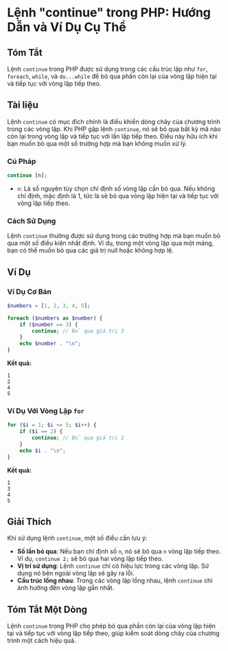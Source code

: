 <!--
Meta Description: # Lệnh "continue" trong PHP: Hướng Dẫn và Ví Dụ Cụ Thể ## Tóm Tắt Lệnh `continue` trong PHP được sử dụng trong các cấu trúc lặp như `for`, `foreach`, ...
Meta Keywords: lặp, vòng, qua, continue, trong
-->

# Lệnh "continue" trong PHP: Hướng Dẫn và Ví Dụ Cụ Thể

## Tóm Tắt
Lệnh `continue` trong PHP được sử dụng trong các cấu trúc lặp như `for`, `foreach`, `while`, và `do...while` để bỏ qua phần còn lại của vòng lặp hiện tại và tiếp tục với vòng lặp tiếp theo.

## Tài liệu
Lệnh `continue` có mục đích chính là điều khiển dòng chảy của chương trình trong các vòng lặp. Khi PHP gặp lệnh `continue`, nó sẽ bỏ qua bất kỳ mã nào còn lại trong vòng lặp và tiếp tục với lần lặp tiếp theo. Điều này hữu ích khi bạn muốn bỏ qua một số trường hợp mà bạn không muốn xử lý.

### Cú Pháp
```php
continue [n];
```
- `n`: Là số nguyên tùy chọn chỉ định số vòng lặp cần bỏ qua. Nếu không chỉ định, mặc định là 1, tức là sẽ bỏ qua vòng lặp hiện tại và tiếp tục với vòng lặp tiếp theo.

### Cách Sử Dụng
Lệnh `continue` thường được sử dụng trong các trường hợp mà bạn muốn bỏ qua một số điều kiện nhất định. Ví dụ, trong một vòng lặp qua một mảng, bạn có thể muốn bỏ qua các giá trị null hoặc không hợp lệ.

## Ví Dụ
### Ví Dụ Cơ Bản
```php
$numbers = [1, 2, 3, 4, 5];

foreach ($numbers as $number) {
    if ($number == 3) {
        continue; // Bỏ qua giá trị 3
    }
    echo $number . "\n";
}
```
**Kết quả:** 
```
1
2
4
5
```

### Ví Dụ Với Vòng Lặp `for`
```php
for ($i = 1; $i <= 5; $i++) {
    if ($i == 2) {
        continue; // Bỏ qua giá trị 2
    }
    echo $i . "\n";
}
```
**Kết quả:** 
```
1
3
4
5
```

## Giải Thích
Khi sử dụng lệnh `continue`, một số điều cần lưu ý:
- **Số lần bỏ qua**: Nếu bạn chỉ định số `n`, nó sẽ bỏ qua `n` vòng lặp tiếp theo. Ví dụ, `continue 2;` sẽ bỏ qua hai vòng lặp tiếp theo.
- **Vị trí sử dụng**: Lệnh `continue` chỉ có hiệu lực trong các vòng lặp. Sử dụng nó bên ngoài vòng lặp sẽ gây ra lỗi.
- **Cấu trúc lồng nhau**: Trong các vòng lặp lồng nhau, lệnh `continue` chỉ ảnh hưởng đến vòng lặp gần nhất.

## Tóm Tắt Một Dòng
Lệnh `continue` trong PHP cho phép bỏ qua phần còn lại của vòng lặp hiện tại và tiếp tục với vòng lặp tiếp theo, giúp kiểm soát dòng chảy của chương trình một cách hiệu quả.